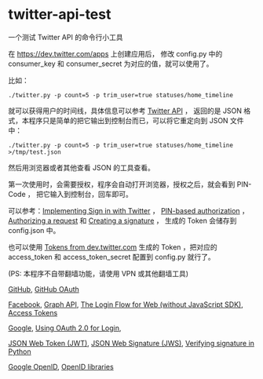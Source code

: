 twitter-api-test
================

一个测试 Twitter API 的命令行小工具

在 <https://dev.twitter.com/apps> 上创建应用后，
修改 config.py 中的 consumer\_key 和 consumer\_secret 
为对应的值，就可以使用了。

比如：
	
	./twitter.py -p count=5 -p trim_user=true statuses/home_timeline

就可以获得用户的时间线，具体信息可以参考 [Twitter API](https://dev.twitter.com/docs/api/1.1/) ，
返回的是 JSON 格式，本程序只是简单的把它输出到控制台而已，可以将它重定向到 JSON 文件中：

	./twitter.py -p count=5 -p trim_user=true statuses/home_timeline >/tmp/test.json

然后用浏览器或者其他查看 JSON 的工具查看。

第一次使用时，会需要授权，程序会自动打开浏览器，授权之后，就会看到 PIN-Code ，
把它输入到控制台，回车即可。

可以参考：[Implementing Sign in with Twitter](https://dev.twitter.com/docs/auth/implementing-sign-twitter) ， [PIN-based authorization](https://dev.twitter.com/docs/auth/pin-based-authorization) ，
[Authorizing a request](https://dev.twitter.com/docs/auth/authorizing-request) 和 
[Creating a signature](https://dev.twitter.com/docs/auth/creating-signature)
， 生成的 Token 会储存到 config.json 中。

也可以使用 [Tokens from dev.twitter.com](https://dev.twitter.com/docs/auth/tokens-devtwittercom)
生成的 Token ，把对应的 access\_token 和 access\_token\_secret 配置到 config.py 就行了。

(PS: 本程序不自带翻墙功能，请使用 VPN 或其他翻墙工具)

[GitHub](http://developer.github.com/),
[GitHub OAuth](http://developer.github.com/v3/oauth)

[Facebook](https://developers.facebook.com),
[Graph API](https://developers.facebook.com/docs/reference/api/),
[The Login Flow for Web (without JavaScript SDK)](https://developers.facebook.com/docs/facebook-login/login-flow-for-web-no-jssdk),
[Access Tokens](https://developers.facebook.com/docs/facebook-login/access-tokens)

[Google](https://code.google.com/apis/console),
[Using OAuth 2.0 for Login](https://developers.google.com/accounts/docs/OAuth2Login),

[JSON Web Token (JWT)](http://openid.net/specs/draft-jones-json-web-token-07.html),
[JSON Web Signature (JWS)](http://tools.ietf.org/html/draft-jones-json-web-signature-04),
[Verifying signature in Python](http://stackoverflow.com/questions/5440550/verifying-signature-on-android-in-app-purchase-message-in-python-on-google-app-e)

[Google OpenID](https://developers.google.com/accounts/docs/OpenID),
[OpenID libraries](http://janrain.com/openid-enabled/)
